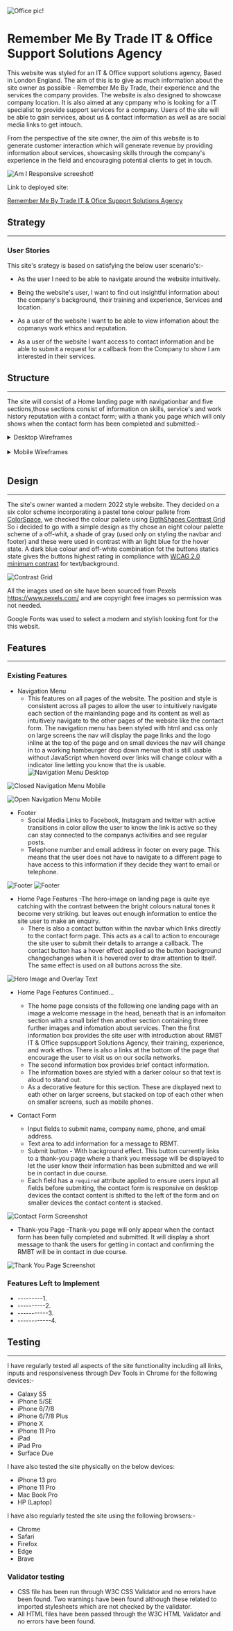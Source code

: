 ![Office pic!](assets/images/RMBT.png)
# Remember Me By Trade IT & Office Support Solutions Agency
This website was styled for an IT & Office support solutions agency, Based in London England. The aim of this is to give as much information about the site owner as possible - Remember Me By Trade, their experience and the services the company provides. The website is also designed to showcase company location. It is also aimed at any cpmpany who is looking for a IT specialist to provide support services for a company. Users of the site will be able to gain services, about us & contact information as well as are social media links to get intouch.

From the perspective of the site owner, the aim of this website is to generate customer interaction which will generate revenue by providing information about services, showcasing skills through the company's experience in the field and encouraging potential clients to get in touch.

![Am I Responsive screeshot!](assets/images/website-pic.png)

Link to deployed site:

[Remember Me By Trade IT & Ofice Support Solutions Agency](https://aol83.github.io/Remember-Me-By-Trade/)


## Strategy
----

### User Stories

This site's srategy is based on satisfying the below user scenario's:-

* As the user I need to be able to navigate around the website intuitively.

* Being the website's user, I want to find out insightful information about the company's background, their training and experience, Services and location.

* As a user of the website I want to be able to view infomation about the copmanys work ethics and reputation.


* As a user of the website I want access to contact information and be able to submit a request for a callback from the Company to show I am interested in their services.



## Structure
----

The site will consist of a Home landing page with navigationbar and five sections,those sections consist of information on skills, service's and work history reputation with a contact form; with a thank you page which will only shows when the contact form has been completed and submitted:-

<details>
<summary>Desktop Wireframes</summary>
<br>

![Wireframes](assets/wireframes/RMBT-DESKTOP.png)
![Wireframes](assets/wireframes/RMBT-TABLET.png)

</details>

<br>

<details>
<summary>Mobile Wireframes</summary>
<br> 

![wireframes](assets/wireframes/New-Wireframe-1.png)
</details>

<br>

## Design
----

The site's owner wanted a modern 2022 style website. They decided on a six color scheme incorporating a pastel tone colour pallete from [ColorSpace](https://mycolor.space/), we checked the colour pallete using [EigthShapes Contrast Grid](https://contrast-grid.eightshapes.com/?version=1.1.0&background-colors=&foreground-colors=%23faf8f6%2C%0D%0A%2300a4fcd9%0D%0A%234244b9%0D%0A%23191641%0D%0A%23536075de&es-color-form__tile-size=compact&es-color-form__show-contrast=aaa&es-color-form__show-contrast=aa&es-color-form__show-contrast=aa18&es-color-form__show-contrast=dnp) So i decided to go with a simple design as thy chose an eight colour palette scheme of a off-whit, a shade of gray (used only on styling the navbar and footer) and these were used in contrast with an light blue for the hover state. A dark blue colour and off-white combination fot the buttons statics state gives the buttons highest rating in compliance with [WCAG 2.0 minimum contrast](https://www.w3.org/TR/UNDERSTANDING-WCAG20/visual-audio-contrast-contrast.html) for text/background.  

![Contrast Grid](assets/images/contrast-grid.png)

All the images used on site have been sourced from Pexels https://www.pexels.com/  and are copyright free images so permission was not needed. 

Google Fonts was used to select a modern and stylish looking font for the this websit.

## Features 
----

### Existing Features



* Navigation Menu 
    - This features on all pages of the website. The position and style is consistent across all pages to allow the user to intuitively navigate each section of the mainlanding page and its content as well as intuitively navigate to the other pages of the website like the contact form.  The navigation menu has been styled with html and css only on large screens the nav will display the page links and the logo inline at the top of the page and on small devices the nav will change in to a working hambeurger drop down menue that is still usable without JavaScript when hoverd over links will change colour with a indicator line letting you know that the is usable.
![Navigation Menu Desktop](assets/images/nav-desktop.png)

![Closed Navigation Menu Mobile](assets/images/NAV_mobile-closed.png)

![Open Navigation Menu Mobile](assets/images/NAV-mobile-open.png)

* Footer 
    - Social Media Links to Facebook, Instagram and twitter with active transitions in color allow the user to know the link is active so they can stay connected to the companys activities and see regular posts.
    - Telephone number and email address in footer on every page.  This means that the user does not have to navigate to a different page to have access to this information if they decide they want to email or telephone. 

![Footer](assets/images/Responcive-footer-A.png)
![Footer](assets/images/Responcive-footer-B.png)   
  

* Home Page Features
    -The hero-image on landing page is quite eye catching with the contrast between the bright colours natural tones it become very striking. but leaves out enough information to entice the site user to make an enquiry.
    - There is also a contact button within the navbar which links directly to the contact form page.  This acts as a call to action to encourage the site user to submit their details to arrange a callback.  The contact button has a hover effect applied so the button background changechanges when it is hovered over to draw attention to itself. The same effect is used on all buttons across the site.

![Hero Image and Overlay Text](assets/images/hero-image.pn)   


* Home Page Features Continued...
    - The home page consists of the following one landing page with an image a welcome message in the head, beneath that is an infomaiton section with a small brief then another section containing three further images and infomation about services. Then the first information box provides the site user with introduction about RMBT IT & Office suppsupport Solutions Agency, their training, experience, and work ethos. There is also a links at the bottom of the page that encourage the user to visit us on our socila networks.  
    - The second information box provides brief contact information.
    - The information boxes are styled with a darker colour so that text is aloud to stand out.
    - As a decorative feature for this section. These are displayed next to eath other on larger screens, but stacked on top of each other when on smaller screens, such as mobile phones. 


* Contact Form
    - Input fields to submit name, company name, phone, and email address.
    - Text area to add information for a message to RBMT.
    - Submit button - With background effect. This button currently links to a thank-you page where a thank you message will be displayed to let the user know their information has been submitted and we will be in contact in due course. 
    - Each field has a ```required``` attribute applied to ensure users input all fields before submiting, the contact form is responsive on desktop devices the contact content is shifted to the left of the form and on smaller devices the contact content is stacked. 

![Contact Form Screenshot](assets/images/form.pn)


* Thank-you Page
    -Thank-you page will only appear when the contact form has been fully completed and submitted.  It will display a short message to thank the users for getting in contact and confirming the RMBT will be in contact in due course.

![Thank You Page Screenshot](assets/images/thank-you-screenshot.pn)
<br/>


### Features Left to Implement

* ---------1.
* ----------2. 
* -----------3.
* ------------4. 


## Testing
----

I have regularly tested all aspects of the site functionality including all links, inputs and responsiveness through Dev Tools in Chrome for the following devices:-

* Galaxy S5
* iPhone 5/SE
* iPhone 6/7/8
* iPhone 6/7/8 Plus
* iPhone X
* iPhone 11 Pro
* iPad
* iPad Pro
* Surface Due


I have also tested the site physically on the below devices:

* iPhone 13 pro
* iPhone 11 Pro
* Mac Book Pro 
* HP (Laptop)

I have also regularly tested the site using the following browsers:-

* Chrome
* Safari
* Firefox
* Edge
* Brave


### Validator testing 

* CSS file has been run through W3C CSS Validator and no errors have been found.  Two warnings have been found although these related to imported stylesheets which are not checked by the validator.
* All HTML files have been passed through the W3C HTML Validator and no errors have been found. 



